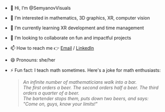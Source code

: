 - 👋 Hi, I’m @SemyanovVisuals
- 👀 I’m interested in mathematics, 3D graphics, XR, computer vision
- 🌱 I’m currently learning XR development and time management
- 💞️ I’m looking to collaborate on fun and impactful projects
- 📫 How to reach me :point_right: [Email](mailto:katia.semyanovskaya@gmail.com) / [LinkedIn](https://www.linkedin.com/in/katia-semyanovskaya/)
- 😄 Pronouns: she/her
- ⚡ Fun fact: I teach math sometimes. Here's a joke for math enthusiasts:

  > _An infinite number of mathematicians walk into a bar. \
The first orders a beer. The second orders half a beer. The third orders a quarter of a beer. \
The bartender stops them, puts down two beers, and says: "Come on, guys, know your limits!"_ 

<!---
SemyanovVisuals/SemyanovVisuals is a ✨ special ✨ repository because its `README.md` (this file) appears on your GitHub profile.
You can click the Preview link to take a look at your changes.
--->
